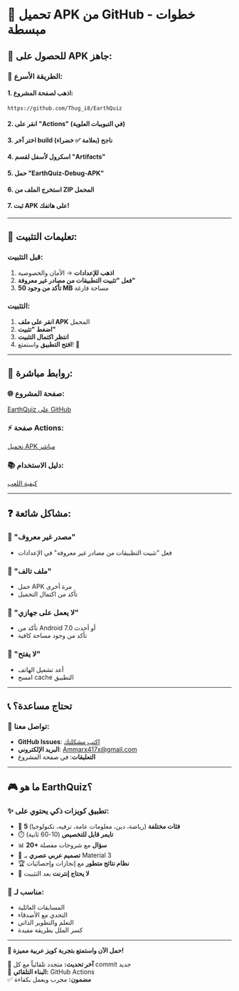 # 📱 تحميل APK من GitHub - خطوات مبسطة

## 🎯 للحصول على APK جاهز:

### 📍 **الطريقة الأسرع:**

#### 1. **اذهب لصفحة المشروع:**
```
https://github.com/Thug_i8/EarthQuiz
```

#### 2. **انقر على "Actions"** (في التبويبات العلوية)

#### 3. **اختر آخر build ناجح** (بعلامة ✅ خضراء)

#### 4. **اسكرول لأسفل** لقسم "Artifacts"

#### 5. **حمل "EarthQuiz-Debug-APK"**

#### 6. **استخرج الملف** من ZIP المحمل

#### 7. **ثبت APK** على هاتفك!

---

## 📲 تعليمات التثبيت:

### قبل التثبيت:
1. **اذهب للإعدادات** → الأمان والخصوصية
2. **فعل "تثبيت التطبيقات من مصادر غير معروفة"**
3. **تأكد من وجود 50 MB** مساحة فارغة

### التثبيت:
1. **انقر على ملف APK** المحمل
2. **اضغط "تثبيت"** 
3. **انتظر اكتمال التثبيت**
4. **افتح التطبيق** واستمتع! 🎉

---

## 🔗 روابط مباشرة:

### 🌐 **صفحة المشروع:**
[EarthQuiz على GitHub](https://github.com/Thug_i8/EarthQuiz)

### ⚡ **صفحة Actions:**
[تحميل APK مباشر](https://github.com/Thug_i8/EarthQuiz/actions)

### 📚 **دليل الاستخدام:**
[كيفية اللعب](USER_GUIDE.md)

---

## ❓ مشاكل شائعة:

### 🚫 **"مصدر غير معروف"**
- فعل "تثبيت التطبيقات من مصادر غير معروفة" في الإعدادات

### 📁 **"ملف تالف"**
- حمل APK مرة أخرى
- تأكد من اكتمال التحميل

### 📱 **"لا يعمل على جهازي"**
- تأكد من Android 7.0 أو أحدث
- تأكد من وجود مساحة كافية

### 🔄 **"لا يفتح"**
- أعد تشغيل الهاتف
- امسح cache التطبيق

---

## 📞 تحتاج مساعدة؟

### 💬 **تواصل معنا:**
- **GitHub Issues**: [اكتب مشكلتك](https://github.com/Thug_i8/EarthQuiz/issues)
- **البريد الإلكتروني**: Ammarx417x@gmail.com
- **التعليقات**: في صفحة المشروع

---

## 🎮 **ما هو EarthQuiz؟**

### ✨ **تطبيق كويزات ذكي يحتوي على:**
- 🧠 **5 فئات مختلفة** (رياضة، دين، معلومات عامة، ترفيه، تكنولوجيا)
- ⏱️ **تايمر قابل للتخصيص** (10-60 ثانية)
- 📊 **20+ سؤال** مع شروحات مفصلة
- 🎨 **تصميم عربي عصري** بـ Material 3
- 🏆 **نظام نتائج متطور** مع إنجازات وإحصائيات
- 📱 **لا يحتاج إنترنت** بعد التثبيت

### 🎯 **مناسب لـ:**
- المسابقات العائلية
- التحدي مع الأصدقاء
- التعلم والتطوير الذاتي
- كسر الملل بطريقة مفيدة

---

**🚀 حمل الآن واستمتع بتجربة كويز عربية مميزة!**

📅 **آخر تحديث:** متجدد تلقائياً مع كل commit جديد  
🔄 **البناء التلقائي:** GitHub Actions  
✅ **مضمون:** مجرب ويعمل بكفاءة
